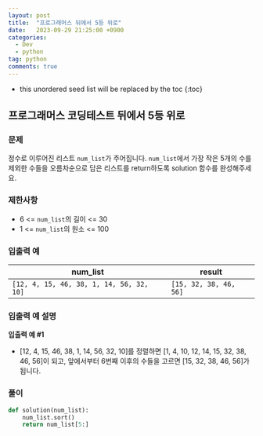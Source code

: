 ```yaml
---
layout: post
title:  "프로그래머스 뒤에서 5등 위로"
date:   2023-09-29 21:25:00 +0900
categories: 
  - Dev
  - python
tag: python
comments: true
---
```


* this unordered seed list will be replaced by the toc
{:toc}

## 프로그래머스 코딩테스트 뒤에서 5등 위로

### 문제

정수로 이루어진 리스트 `num_list`가 주어집니다. `num_list`에서 가장 작은 5개의 수를 제외한 수들을 오름차순으로 담은 리스트를 return하도록 solution 함수를 완성해주세요.

### 제한사항

- 6 <= `num_list`의 길이 <= 30
- 1 <= `num_list`의 원소 <= 100

### 입출력 예

| num_list | result |
| --- | --- |
| `[12, 4, 15, 46, 38, 1, 14, 56, 32, 10]` | `[15, 32, 38, 46, 56]` |

### 입출력 예 설명

**입출력 예 #1**

- [12, 4, 15, 46, 38, 1, 14, 56, 32, 10]를 정렬하면 [1, 4, 10, 12, 14, 15, 32, 38, 46, 56]이 되고, 앞에서부터 6번째 이후의 수들을 고르면 [15, 32, 38, 46, 56]가 됩니다.

### 풀이

```py
def solution(num_list):
    num_list.sort()
    return num_list[5:]

```